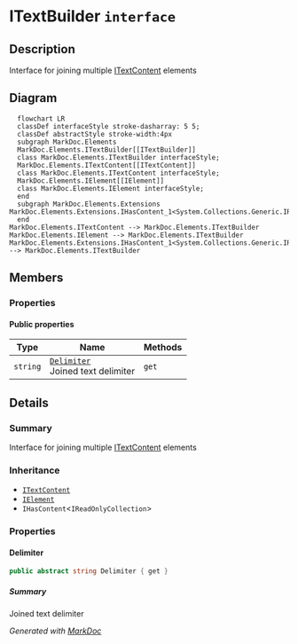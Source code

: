 # ITextBuilder `interface`

## Description
Interface for joining multiple [ITextContent](./markdocelements-ITextContent.md) elements

## Diagram
```mermaid
  flowchart LR
  classDef interfaceStyle stroke-dasharray: 5 5;
  classDef abstractStyle stroke-width:4px
  subgraph MarkDoc.Elements
  MarkDoc.Elements.ITextBuilder[[ITextBuilder]]
  class MarkDoc.Elements.ITextBuilder interfaceStyle;
  MarkDoc.Elements.ITextContent[[ITextContent]]
  class MarkDoc.Elements.ITextContent interfaceStyle;
  MarkDoc.Elements.IElement[[IElement]]
  class MarkDoc.Elements.IElement interfaceStyle;
  end
  subgraph MarkDoc.Elements.Extensions
MarkDoc.Elements.Extensions.IHasContent_1<System.Collections.Generic.IReadOnlyCollection_1[[IHasContent]]
  end
MarkDoc.Elements.ITextContent --> MarkDoc.Elements.ITextBuilder
MarkDoc.Elements.IElement --> MarkDoc.Elements.ITextBuilder
MarkDoc.Elements.Extensions.IHasContent_1<System.Collections.Generic.IReadOnlyCollection_1 --> MarkDoc.Elements.ITextBuilder
```

## Members
### Properties
#### Public  properties
| Type | Name | Methods |
| --- | --- | --- |
| `string` | [`Delimiter`](markdocelements-ITextBuilder.md#delimiter)<br>Joined text delimiter | `get` |

## Details
### Summary
Interface for joining multiple [ITextContent](./markdocelements-ITextContent.md) elements

### Inheritance
 - [
`ITextContent`
](./markdocelements-ITextContent.md)
 - [
`IElement`
](./markdocelements-IElement.md)
 - `IHasContent`&lt;`IReadOnlyCollection`&gt;

### Properties
#### Delimiter
```csharp
public abstract string Delimiter { get }
```
##### Summary
Joined text delimiter

*Generated with* [*MarkDoc*](https://github.com/hailstorm75/MarkDoc.Core)
